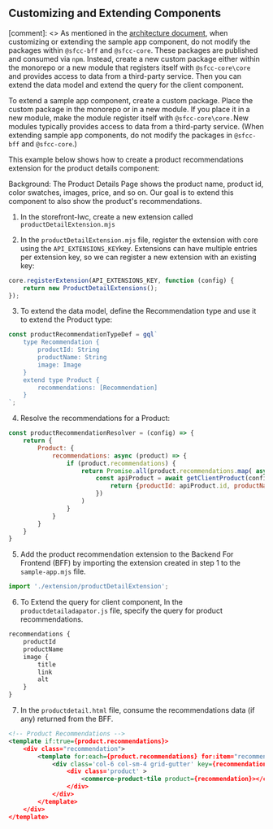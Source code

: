 ## Customizing and Extending Components

[comment]: <> As mentioned in the [architecture document](architecture.md), when customizing or extending the sample app component, do not modify the packages within `@sfcc-bff` and `@sfcc-core`. These packages are published and consumed via `npm`. Instead, create a new custom package either within the monorepo or a new module that registers itself with `@sfcc-core\core` and provides access to data from a third-party service. Then you can extend the data model and extend the query for the client component.

To extend a sample app component, create a custom package. Place the custom package in the monorepo or in a new module. If you place it in a new module, make the module register itself with `@sfcc-core\core.`New modules typically provides access to data from a third-party service. (When extending sample app components, do not modify the packages in `@sfcc-bff` and `@sfcc-core`.)


This example below shows how to create a product recommendations extension for the product details component:

Background: The Product Details Page shows the product name, product id, color swatches, images, price, and so on. Our goal is to extend this component to also show the product's recommendations. 

1. In the storefront-lwc, create a new extension called `productDetailExtension.mjs`

2. In the `productDetailExtension.mjs` file, register the extension with core using the `API_EXTENSIONS_KEY`key. Extensions can have multiple entries per extension key, so we can register a new extension with an existing key: 

```javascript
core.registerExtension(API_EXTENSIONS_KEY, function (config) {
    return new ProductDetailExtensions();
});
```

3. To extend the data model, define the Recommendation type and use it to extend the Product type: 

```javascript
const productRecommendationTypeDef = gql`
    type Recommendation {
        productId: String
        productName: String
        image: Image
    }
    extend type Product {
        recommendations: [Recommendation]
    }
`;
``` 

4. Resolve the recommendations for a Product:

```javascript
const productRecommendationResolver = (config) => {
    return {
        Product: {
            recommendations: async (product) => {
                if (product.recommendations) {
                    return Promise.all(product.recommendations.map( async recommendation => {
                        const apiProduct = await getClientProduct(config, recommendation.recommendedItemId);
                            return {productId: apiProduct.id, productName:apiProduct.name, image: new Image(apiProduct.imageGroups[2].images[0])};
                        })
                    )
                }
            }
        }
    }
}
```

5. Add the product recommendation extension to the Backend For Frontend (BFF) by importing the extension created in step 1 to the `sample-app.mjs` file.

```javascript
import './extension/productDetailExtension';
```

6. To Extend the query for client component, In the `productdetailadapator.js` file, specify the query for product recommendations.

```javascript
recommendations {
    productId
    productName
    image {
        title
        link
        alt
    }
}
```

7. In the `productdetail.html` file, consume the recommendations data (if any) returned from the BFF.

```xml 
<!-- Product Recommendations -->
<template if:true={product.recommendations}>
    <div class="recommendation">
        <template for:each={product.recommendations} for:item="recommendation">
            <div class='col-6 col-sm-4 grid-gutter' key={recommendation.productId} >
                <div class='product' >
                    <commerce-product-tile product={recommendation}></commerce-product-tile>
                </div>
            </div>
        </template>
    </div>
</template>
```